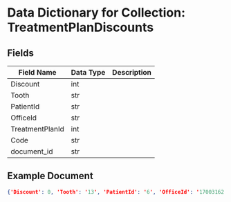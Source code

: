 # Data Dictionary for Collection: TreatmentPlanDiscounts
## Fields
| Field Name | Data Type | Description |
|------------|-----------|-------------|
| Discount | int | |
| Tooth | str | |
| PatientId | str | |
| OfficeId | str | |
| TreatmentPlanId | int | |
| Code | str | |
| document_id | str | |

## Example Document
```json
{'Discount': 0, 'Tooth': '13', 'PatientId': '6', 'OfficeId': '17003162', 'TreatmentPlanId': 42, 'Code': 'D2950', 'document_id': '00aLJyKJob8y83gbdV9D'}
```
